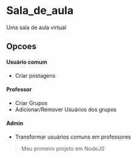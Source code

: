 # Sala_de_aula
Uma sala de aula virtual

## Opcoes

#### Usuário comum
* Criar postagens

#### Professor
* Criar Grupos
* Adicionar/Remover Usuários dos grupos

#### Admin
* Transformar usuários comuns em professores

> Meu primeiro projeto em NodeJS
